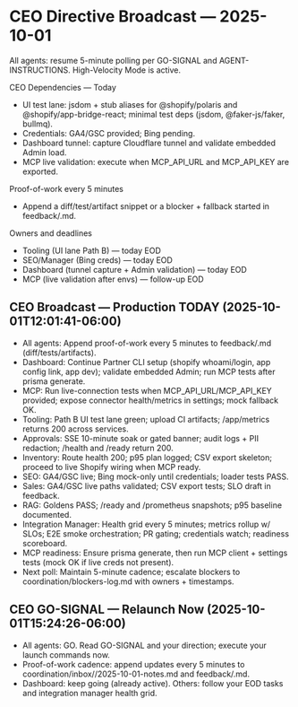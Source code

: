 # CEO Directive Broadcast — 2025-10-01

All agents: resume 5-minute polling per GO-SIGNAL and AGENT-INSTRUCTIONS. High-Velocity Mode is active.

CEO Dependencies — Today
- UI test lane: jsdom + stub aliases for @shopify/polaris and @shopify/app-bridge-react; minimal test deps (jsdom, @faker-js/faker, bullmq).
- Credentials: GA4/GSC provided; Bing pending.
- Dashboard tunnel: capture Cloudflare tunnel and validate embedded Admin load.
- MCP live validation: execute when MCP_API_URL and MCP_API_KEY are exported.

Proof-of-work every 5 minutes
- Append a diff/test/artifact snippet or a blocker + fallback started in feedback/<team>.md.

Owners and deadlines
- Tooling (UI lane Path B) — today EOD
- SEO/Manager (Bing creds) — today EOD
- Dashboard (tunnel capture + Admin validation) — today EOD
- MCP (live validation after envs) — follow-up EOD

## CEO Broadcast — Production TODAY (2025-10-01T12:01:41-06:00)
- All agents: Append proof-of-work every 5 minutes to feedback/<agent>.md (diff/tests/artifacts).
- Dashboard: Continue Partner CLI setup (shopify whoami/login, app config link, app dev); validate embedded Admin; run MCP tests after prisma generate.
- MCP: Run live-connection tests when MCP_API_URL/MCP_API_KEY provided; expose connector health/metrics in settings; mock fallback OK.
- Tooling: Path B UI test lane green; upload CI artifacts; /app/metrics returns 200 across services.
- Approvals: SSE 10-minute soak or gated banner; audit logs + PII redaction; /health and /ready return 200.
- Inventory: Route health 200; p95 plan logged; CSV export skeleton; proceed to live Shopify wiring when MCP ready.
- SEO: GA4/GSC live; Bing mock-only until credentials; loader tests PASS.
- Sales: GA4/GSC live paths validated; CSV export tests; SLO draft in feedback.
- RAG: Goldens PASS; /ready and /prometheus snapshots; p95 baseline documented.
- Integration Manager: Health grid every 5 minutes; metrics rollup w/ SLOs; E2E smoke orchestration; PR gating; credentials watch; readiness scoreboard.
- MCP readiness: Ensure prisma generate, then run MCP client + settings tests (mock OK if live creds not present).
- Next poll: Maintain 5-minute cadence; escalate blockers to coordination/blockers-log.md with owners + timestamps.

## CEO GO-SIGNAL — Relaunch Now (2025-10-01T15:24:26-06:00)
- All agents: GO. Read GO-SIGNAL and your direction; execute your launch commands now.
- Proof-of-work cadence: append updates every 5 minutes to coordination/inbox/<agent>/2025-10-01-notes.md and feedback/<agent>.md.
- Dashboard: keep going (already active). Others: follow your EOD tasks and integration manager health grid.

